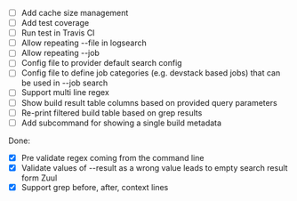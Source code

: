 - [ ] Add cache size management 
- [ ] Add test coverage
- [ ] Run test in Travis CI
- [ ] Allow repeating --file in logsearch
- [ ] Allow repeating --job
- [ ] Config file to provider default search config
- [ ] Config file to define job categories (e.g. devstack based jobs) that can
  be used in --job search
- [ ] Support multi line regex
- [ ] Show build result table columns based on provided query parameters
- [ ] Re-print filtered build table based on grep results
- [ ] Add subcommand for showing a single build metadata

Done:
- [x] Pre validate regex coming from the command line
- [x] Validate values of --result as a wrong value leads to empty search
  result form Zuul
- [x] Support grep before, after, context lines

